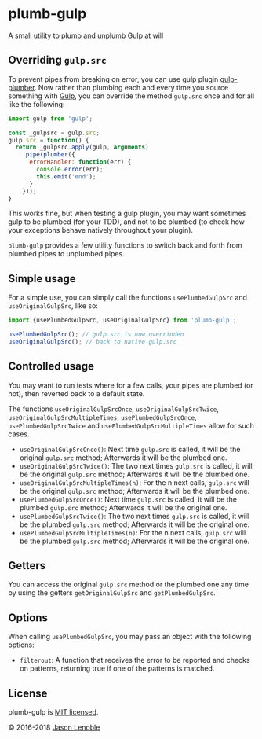 # plumb-gulp
A small utility to plumb and unplumb Gulp at will

## Overriding `gulp.src`

To prevent pipes from breaking on error, you can use gulp plugin [gulp-plumber](https://www.npmjs.com/package/gulp-plumber). Now rather than plumbing each and every time you source something with [Gulp](https://www.npmjs.com/package/gulp), you can override the method `gulp.src` once and for all like the following:

```js
import gulp from 'gulp';

const _gulpsrc = gulp.src;
gulp.src = function() {
  return _gulpsrc.apply(gulp, arguments)
    .pipe(plumber({
      errorHandler: function(err) {
        console.error(err);
        this.emit('end');
      }
    }));
}
```

This works fine, but when testing a gulp plugin, you may want sometimes gulp to be plumbed (for your TDD), and not to be plumbed (to check how your exceptions behave natively throughout your plugin).

`plumb-gulp` provides a few utility functions to switch back and forth from plumbed pipes to unplumbed pipes.

## Simple usage

For a simple use, you can simply call the functions `usePlumbedGulpSrc` and `useOriginalGulpSrc`, like so:

```js
import {usePlumbedGulpSrc, useOriginalGulpSrc} from 'plumb-gulp';

usePlumbedGulpSrc(); // gulp.src is now overridden
useOriginalGulpSrc(); // back to native gulp.src
```

## Controlled usage

You may want to run tests where for a few calls, your pipes are plumbed (or not), then reverted back to a default state.

The functions `useOriginalGulpSrcOnce`, `useOriginalGulpSrcTwice`,
`useOriginalGulpSrcMultipleTimes`, `usePlumbedGulpSrcOnce`,
`usePlumbedGulpSrcTwice` and `usePlumbedGulpSrcMultipleTimes` allow for such cases.

* `useOriginalGulpSrcOnce()`: Next time `gulp.src` is called, it will be the original `gulp.src` method; Afterwards it will be the plumbed one.
* `useOriginalGulpSrcTwice()`: The two next times `gulp.src` is called, it will be the original `gulp.src` method; Afterwards it will be the plumbed one.
* `useOriginalGulpSrcMultipleTimes(n)`: For the n next calls, `gulp.src` will be the original `gulp.src` method; Afterwards it will be the plumbed one.
* `usePlumbedGulpSrcOnce()`: Next time `gulp.src` is called, it will be the plumbed `gulp.src` method; Afterwards it will be the original one.
* `usePlumbedGulpSrcTwice()`: The two next times `gulp.src` is called, it will be the plumbed `gulp.src` method; Afterwards it will be the original one.
* `usePlumbedGulpSrcMultipleTimes(n)`: For the n next calls, `gulp.src` will be the plumbed `gulp.src` method; Afterwards it will be the original one.

## Getters

You can access the original `gulp.src` method or the plumbed one any time by using the getters `getOriginalGulpSrc` and `getPlumbedGulpSrc`.

## Options

When calling `usePlumbedGulpSrc`, you may pass an object with the following options:

* `filterout`: A function that receives the error to be reported and checks on patterns, returning true if one of the patterns is matched.

## License

plumb-gulp is [MIT licensed](./LICENSE).

© 2016-2018 [Jason Lenoble](mailto:jason.lenoble@gmail.com)
